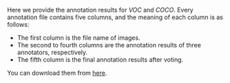 Here we provide the annotation results for <em>VOC</em> and <em>COCO</em>. Every annotation file contains five columns, and the meaning of each column is as follows:

- The first column is the file name of images.
- The second to fourth columns are the annotation results of three annotators, respectively.
- The fifth column is the final annotation results after voting. 

You can download them from [here](https://drive.google.com/drive/folders/1yLNWU0PHOdxA5AmEYE_wLkFfoOTriAa8).
